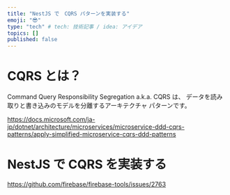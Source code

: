 ```yaml
---
title: "NestJS で　CQRS パターンを実装する"
emoji: "😎"
type: "tech" # tech: 技術記事 / idea: アイデア
topics: []
published: false
---
```


# CQRS とは？

Command Query Responsibility Segregation a.k.a. CQRS は、 データを読み取りと書き込みのモデルを分離するアーキテクチャ パターンです。

https://docs.microsoft.com/ja-jp/dotnet/architecture/microservices/microservice-ddd-cqrs-patterns/apply-simplified-microservice-cqrs-ddd-patterns


# NestJS で CQRS を実装する
https://github.com/firebase/firebase-tools/issues/2763
